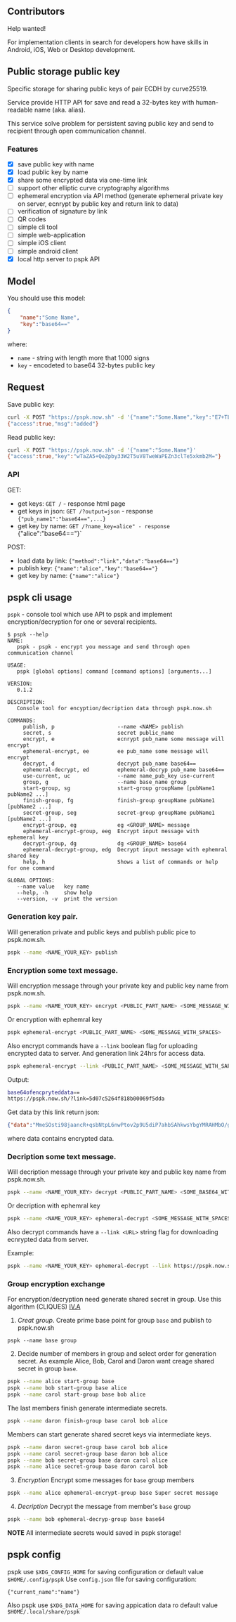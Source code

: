 ## Contributors

Help wanted! 

For implementation clients in search for developers how have skills in Android, iOS, Web or Desktop development.

## Public storage public key

Specific storage for sharing public keys of pair ECDH by curve25519.

Service provide HTTP API for save and read a 32-bytes key with human-readable name (aka. alias).

This service solve problem for persistent saving public key and send to recipient through open communication channel.

### Features

- [x] save public key with name
- [x] load public key by name
- [x] share some encrypted data via one-time link
- [ ] support other elliptic curve cryptography algorithms
- [ ] ephemeral encryption via API method (generate ephemeral private key on server, ecnrypt by public key and return link to data)
- [ ] verification of signature by link
- [ ] QR codes
- [ ] simple cli tool
- [ ] simple web-application
- [ ] simple iOS client
- [ ] simple android client
- [x] local http server to pspk API

## Model

You should use this model:
```json
{
	"name":"Some Name",
	"key":"base64=="
}
```
where: 
- `name` - string with length more that 1000 signs
- `key` - encodeted to base64 32-bytes public key

## Request

Save public key:
```bash
curl -X POST "https://pspk.now.sh" -d '{"name":"Some.Name","key":"E7+TL112lj1GmJRHf9jT5MZJDgYIhUbtBLc4/ZFMZ5c="}'
{"access":true,"msg":"added"}
```

Read public key:
```bash
curl -X POST "https://pspk.now.sh" -d '{"name":"Some.Name"}'
{"access":true,"key":"wTaZA5+QeZpby33W2T5uV8TweWaPEZn3clTe5xkmb2M="}
```

### API

GET:

- get keys: `GET /` - response html page
- get keys in json: `GET /?output=json` - response `{"pub_name1":"base64==",...}`
- get key by name: `GET /?name_key=alice" - response `{"alice":"base64=="}`

POST:

- load data by link: `{"method":"link","data":"base64=="}`
- publish key: `{"name":"alice","key":"base64=="}`
- get key by name: `{"name":"alice"}`

## pspk cli usage

`pspk` - console tool which use API to pspk and implement encryption/decryption for one or several recipients.

```
$ pspk --help
NAME:
   pspk - pspk - encrypt you message and send through open communication channel

USAGE:
   pspk [global options] command [command options] [arguments...]

VERSION:
   0.1.2

DESCRIPTION:
   Console tool for encyption/decription data through pspk.now.sh

COMMANDS:
     publish, p                    --name <NAME> publish
     secret, s                     secret public_name
     encrypt, e                    ecnrypt pub_name some message will encrypt
     ephemeral-encrypt, ee         ee pub_name some message will encrypt
     decrypt, d                    decrypt pub_name base64==
     ephemeral-decrypt, ed         ephemeral-decryp pub_name base64==
     use-current, uc               --name name_pub_key use-current
     group, g                      --name base_name group
     start-group, sg               start-group groupName [pubName1 pubName2 ...]
     finish-group, fg              finish-group groupName pubName1 [pubName2 ...]
     secret-group, seg             secret-group groupName pubName1 [pubName2 ...]
     encrypt-group, eg             eg <GROUP_NAME> message
     ephemeral-encrypt-group, eeg  Encrypt input message with ephemeral key
     decrypt-group, dg             dg <GROUP_NAME> base64
     ephemeral-decrypt-group, edg  Decrypt input message with ephemral shared key
     help, h                       Shows a list of commands or help for one command

GLOBAL OPTIONS:
   --name value   key name
   --help, -h     show help
   --version, -v  print the version
```

### Generation key pair.
Will generation private and public keys and publish public pice to pspk.now.sh.
```bash
pspk --name <NAME_YOUR_KEY> publish
```

### Encryption some text message. 
Will encryption message through your private key and public key name from pspk.now.sh.
```bash
pspk --name <NAME_YOUR_KEY> encrypt <PUBLIC_PART_NAME> <SOME_MESSAGE_WITH_SPACES>
```
Or encryption with ephemral key
```bash
pspk ephemeral-encrypt <PUBLIC_PART_NAME> <SOME_MESSAGE_WITH_SPACES>
```

Also encrypt commands have a `--link` boolean flag for uploading encrypted data to server. 
And generation link 24hrs for access data.
```bash
pspk ephemeral-encrypt --link <PUBLIC_PART_NAME> <SOME_MESSAGE_WITH_SAPCES>
```

Output:
```bash
base64ofencpryteddata==
https://pspk.now.sh/?link=5d07c5264f818b00069f5dda
```

Get data by this link return json:
```json
{"data":"MmeSOsti98jaancR+qsbNtpL6nwPtov2p9U5diP7ahbSAhkwsYbgYMRAHMbO/gry"}
```

where data contains encrypted data.


### Decription some text message. 
Will decription message through your private key and public key name from pspk.now.sh.
```bash
pspk --name <NAME_YOUR_KEY> decrypt <PUBLIC_PART_NAME> <SOME_BASE64_WITH_SPACES>
```
Or decription with ephemral key
```bash
pspk --name <NAME_YOUR_KEY> ephemeral-decrypt <SOME_MESSAGE_WITH_SPACES>
```

Also decrypt commands have a `--link <URL>` string flag for downloading ecnrypted data from server.

Example:
```bash
pspk --name <NAME_YOUR_KEY> ephemeral-decrypt --link https://pspk.now.sh/?link=5d07c5264f818b00069f5dda
```

### Group encryption exchange
For encryption/decryption need generate shared secret in group. 
Use this algorithm (CLIQUES) [IV.A](https://pdfs.semanticscholar.org/dc45/970a9c43aaff17295c3769fdd0af9bded855.pdf) 

1. *Creat group*.
Create prime base point for group `base` and publish to pspk.now.sh
```
pspk --name base group
```
2. Decide number of members in group and select order for generation secret.
As example Alice, Bob, Carol and Daron want creage shared secret in group `base`.
```bash
pspk --name alice start-group base 
pspk --name bob start-group base alice
pspk --name carol start-group base bob alice
```
The last members finish generate intermediate secrets.
```bash
pspk --name daron finish-group base carol bob alice
```
Members can start generate shared secret keys via intermediate keys.
```bash
pspk --name daron secret-group base carol bob alice
pspk --name carol secret-group base daron bob alice
pspk --name bob secret-group base daron carol alice
pspk --name alice secret-group base daron carol bob
```
3. *Encryption* Encrypt some messages for `base` group members
```bash
pspk --name alice ephemeral-encrypt-group base Super secret message
```
4. *Decription* Decrypt the message from member's `base` group
```bash
pspk --name bob ephemeral-decryp-group base base64
```

**NOTE** All intermediate secrets would saved in pspk storage!

## pspk config

pspk use `$XDG_CONFIG_HOME` for saving configuration or default value `$HOME/.config/pspk`
Use `config.json` file for saving configuration:
```
{"current_name":"name"}
```

Also pspk use `$XDG_DATA_HOME` for saving appication data ro default value `$HOME/.local/share/pspk`
